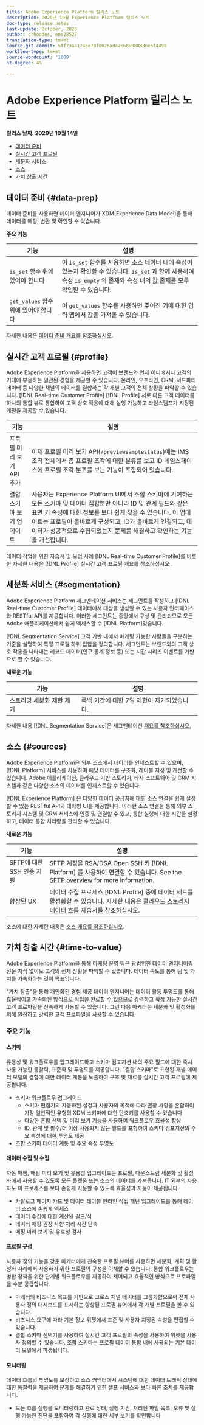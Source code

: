 ```yaml
---
title: Adobe Experience Platform 릴리스 노트
description: 2020년 10월 Experience Platform 릴리스 노트
doc-type: release notes
last-update: October, 2020
author: crhoades, ens28527
translation-type: tm+mt
source-git-commit: 5ff73aa1745e78f0026ada2c66908888be5f4498
workflow-type: tm+mt
source-wordcount: '1009'
ht-degree: 4%

---
```



# Adobe Experience Platform 릴리스 노트

**릴리스 날짜: 2020년 10월 14일**

- [데이터 준비](#data-prep)
- [실시간 고객 프로필](#profile)
- [세분화 서비스](#segmentation)
- [소스](#sources)
- [가치 창출 시간](#time-to-value)

## 데이터 준비 {#data-prep}

데이터 준비를 사용하면 데이터 엔지니어가 XDM(Experience Data Model)을 통해 데이터를 매핑, 변환 및 확인할 수 있습니다.

**주요 기능**

| 기능 | 설명 |
| ------- | ----------- |
| `is_set` 함수 위에 있어야 합니다 | 이 `is_set` 함수를 사용하면 소스 데이터 내에 속성이 있는지 확인할 수 있습니다. `is_set` 과 함께 사용하여 속성 `is_empty` 의 존재와 속성 내의 값 존재를 모두 확인할 수 있습니다. |
| `get_values` 함수 위에 있어야 합니다 | 이 `get_values` 함수를 사용하면 주어진 키에 대한 입력 맵에서 값을 가져올 수 있습니다. |

자세한 내용은 [데이터 준비 개요를 참조하십시오](../../data-prep/home.md).

## 실시간 고객 프로필 {#profile}

Adobe Experience Platform을 사용하면 고객이 브랜드와 언제 어디에서나 고객의 기대에 부응하는 일관된 경험을 제공할 수 있습니다. 온라인, 오프라인, CRM, 서드파티 데이터 등 다양한 채널의 데이터를 결합하는 각 개별 고객의 전체 상황을 파악할 수 있습니다. [!DNL Real-time Customer Profile] [!DNL Profile] 서로 다른 고객 데이터를 하나의 통합 뷰로 통합하여 고객 상호 작용에 대해 실행 가능하고 타임스탬프가 지정된 계정을 제공할 수 있습니다.

| 기능 | 설명 |
| ------- | ----------- |
| 프로필 미리 보기 API 추가 | 이제 프로필 미리 보기 API(`/previewsamplestatus`)에는 IMS 조직 전체에서 총 프로필 조각에 대한 분류를 보고 ID 네임스페이스에 프로필 조각 분포를 보는 기능이 포함되어 있습니다. |
| 결합 스키마 보기 업데이트 | 사용자는 Experience Platform UI에서 조합 스키마에 기여하는 모든 스키마 및 데이터 집합뿐만 아니라 ID 및 관계 필드와 같은 표면 키 속성에 대한 정보를 보다 쉽게 찾을 수 있습니다. 이 업데이트는 프로필이 올바르게 구성되고, ID가 올바르게 연결되고, 데이터가 성공적으로 수집되었는지 문제를 해결하고 확인하는 기능을 개선합니다. |

데이터 작업을 위한 자습서 및 모범 사례 [!DNL Real-time Customer Profile]를 비롯한 자세한 내용은 [!DNL Profile] 실시간 고객 프로필 개요를 참조하십시오 [](../../profile/home.md).

## 세분화 서비스 {#segmentation}

Adobe Experience Platform 세그멘테이션 서비스는 세그먼트를 작성하고 [!DNL Real-time Customer Profile] 데이터에서 대상을 생성할 수 있는 사용자 인터페이스와 RESTful API를 제공합니다. 이러한 세그먼트는 중앙에서 구성 및 관리되므로 모든 Adobe 애플리케이션에서 쉽게 액세스할 수 [!DNL Platform]있습니다.

[!DNL Segmentation Service] 고객 기반 내에서 마케팅 가능한 사람들을 구분하는 기준을 설명하여 특정 프로필 하위 집합을 정의합니다. 세그먼트는 브랜드와의 고객 상호 작용을 나타내는 레코드 데이터(인구 통계 정보 등) 또는 시간 시리즈 이벤트를 기반으로 할 수 있습니다.

**새로운 기능**

| 기능 | 설명 |
| ------- | ----------- |
| 스트리밍 세분화 제한 제거 | 룩백 기간에 대한 7일 제한이 제거되었습니다. |

자세한 내용 [!DNL Segmentation Service]은 세그멘테이션 [개요를 참조하십시오.](../../segmentation/home.md)

## 소스 {#sources}

Adobe Experience Platform은 외부 소스에서 데이터를 인제스트할 수 있으며, [!DNL Platform] 서비스를 사용하여 해당 데이터를 구조화, 레이블 지정 및 개선할 수 있습니다. Adobe 애플리케이션, 클라우드 기반 스토리지, 타사 소프트웨어 및 CRM 시스템과 같은 다양한 소스의 데이터를 인제스트할 수 있습니다.

[!DNL Experience Platform] 은 다양한 데이터 공급자에 대한 소스 연결을 쉽게 설정할 수 있는 RESTful API와 대화형 UI를 제공합니다. 이러한 소스 연결을 통해 외부 스토리지 시스템 및 CRM 서비스에 인증 및 연결할 수 있고, 통합 실행에 대한 시간을 설정하고, 데이터 통합 처리량을 관리할 수 있습니다.

**새로운 기능**

| 기능 | 설명 |
| ------- | ----------- |
| SFTP에 대한 SSH 인증 지원 | SFTP 계정을 RSA/DSA Open SSH 키 [!DNL Platform] 를 사용하여 연결할 수 있습니다. See the [SFTP overview](../../sources/connectors/cloud-storage/ftp-sftp.md) for more information. |
| 향상된 UX | 데이터 수집 프로세스 [!DNL Profile] 중에 데이터 세트를 활성화할 수 있습니다. 자세한 내용은 [클라우드 스토리지 데이터 흐름](../../sources/tutorials/ui/dataflow/batch/cloud-storage.md) 자습서를 참조하십시오. |

소스에 대한 자세한 내용은 [소스 개요를 참조하십시오](../../sources/home.md).

## 가치 창출 시간 {#time-to-value}

Adobe Experience Platform을 통해 마케팅 운영 팀은 광범위한 데이터 엔지니어링 전문 지식 없이도 고객의 전체 상황을 파악할 수 있습니다. 데이터 속도를 통해 팀 및 가치를 가속화하는 것이 목표입니다.

&quot;가치 창출&quot;을 통해 개인화된 경험 제공 데이터 엔지니어는 데이터 활동 투명도를 통해 효율적이고 가속화된 방식으로 작업을 완료할 수 있으므로 강력하고 확장 가능한 실시간 고객 프로파일을 신속하게 사용할 수 있습니다. 그런 다음 마케터는 세분화 및 활성화를 위해 완전하고 강력한 고객 프로파일을 사용할 수 있습니다.

### 주요 기능

#### 스키마

유용성 및 워크플로우를 업그레이드하고 스키마 컴포지션 내의 주요 필드에 대한 즉시 사용 가능한 통찰력, 표준화 및 투명도를 제공합니다. &quot;결합 스키마&quot;로 표현된 개별 데이터 모델의 결합에 대한 데이터 계통을 노출하여 구조 및 재료를 실시간 고객 프로필에 제공합니다.

- 스키마 워크플로우 업그레이드
   - 스키마 편집기의 자동화된 설정과 사용자의 목적에 따라 권장 사항을 혼합하여 가장 일반적인 유형의 XDM 스키마에 대한 단축키를 사용할 수 있습니다
   - 다양한 혼합 선택 및 미리 보기 기능을 사용하여 워크플로우 효율성 향상
   - ID, 관계 및 필수/더 이상 사용되지 않는 필드를 포함하여 스키마 컴포지션의 주요 속성에 대한 투명도 제공
- 조합 스키마 데이터 계통 및 주요 속성 투명도

#### 데이터 수집 및 수집

자동 매핑, 매핑 미리 보기 및 유용성 업그레이드는 프로필, 다운스트림 세분화 및 활성화에서 사용할 수 있도록 모든 플랫폼 또는 소스의 데이터를 가져옵니다. IT 외부의 사용자도 이 프로세스를 보다 손쉽게 사용할 수 있도록 효율성과 지능이 제공됩니다.

- 카탈로그 페이지 카드 및 데이터 테이블 인라인 작업 패턴 업그레이드를 통해 데이터 소스에 손쉽게 액세스
- 데이터 수집에 대한 계산된 필드/식
- 데이터 매핑 권장 사항 처리 시간 단축
- 매핑 미리 보기 및 유효성 검사

#### 프로필 구성

사용자 정의 기능을 갖춘 마케터에게 친숙한 프로필 뷰어를 사용하면 세분화, 계획 및 활성화 사례에서 사용하기 위한 프로필의 구성을 이해할 수 있습니다. 통합 워크플로우는 병합 정책을 위한 단계별 워크플로우를 제공하여 제어되고 효율적인 방식으로 프로파일을 수분 공급합니다.

- 마케터의 비즈니스 목표를 기반으로 크로스 채널 데이터를 그룹화함으로써 전체 사용자 정의 대시보드를 표시하는 향상된 프로필 뷰어에서 각 개별 프로필을 볼 수 있습니다.
- 비즈니스 요구에 따라 기본 정보 위젯에서 표준 및 사용자 지정된 속성을 편집할 수 있습니다.
- 결합 스키마 선택기를 사용하여 실시간 고객 프로필의 속성을 사용하여 위젯을 사용자 정의할 수 있습니다. 조합 스키마는 프로필 데이터 통합 내에 사용되는 기본 데이터 모델에서 파생됩니다.


#### 모니터링

데이터 흐름의 투명도를 보장하고 소스 커넥터에서 시스템에 대한 데이터 트래픽 상태에 대한 통찰력을 제공하여 문제를 해결하기 위한 셀프 서비스와 보다 빠른 조치를 제공합니다.

- 모든 흐름 실행을 모니터링하고 완료 상태, 실행 기간, 처리된 파일 목록, 오류 및 실행 가능한 진단을 포함하여 각 실행에 대한 세부 보기를 확인합니다